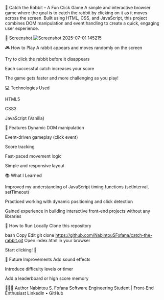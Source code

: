 🐇 Catch the Rabbit – A Fun Click Game
A simple and interactive browser game where the goal is to catch the rabbit by clicking on it as it moves across the screen. Built using HTML, CSS, and JavaScript, this project combines DOM manipulation and event handling to create a quick, engaging user experience.

📸 Screenshot
![Screenshot 2025-07-01 145215](https://github.com/user-attachments/assets/a18ef6d3-e5b2-48d6-93c1-3a7839305a10)


🎮 How to Play
A rabbit appears and moves randomly on the screen

Try to click the rabbit before it disappears

Each successful catch increases your score

The game gets faster and more challenging as you play!

💻 Technologies Used

HTML5

CSS3

JavaScript (Vanilla)

🚀 Features
Dynamic DOM manipulation

Event-driven gameplay (click event)

Score tracking

Fast-paced movement logic

Simple and responsive layout

📚 What I Learned

Improved my understanding of JavaScript timing functions (setInterval, setTimeout)

Practiced working with dynamic positioning and click detection

Gained experience in building interactive front-end projects without any libraries


📂 How to Run Locally
Clone this repository

bash
Copy
Edit
git clone https://github.com/NabintouSFofana/catch-the-rabbit.git
Open index.html in your browser

Start clicking! 🐰

📌 Future Improvements
Add sound effects

Introduce difficulty levels or timer

Add a leaderboard or high score memory

👩🏽‍💻 Author
Nabintou S. Fofana
Software Engineering Student | Front-End Enthusiast
LinkedIn • GitHub
